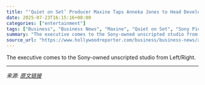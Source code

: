 ```yaml
---
title: "‘Quiet on Set’ Producer Maxine Taps Anneka Jones to Head Development, Current Programming"
date: 2025-07-23T16:15:16+08:00
categories: ["entertainment"]
tags: ["Business", "Business News", "Maxine", "Quiet on Set", "Sony Pictures Television"]
summary: "The executive comes to the Sony-owned unscripted studio from Left/Right."
source_url: "https://www.hollywoodreporter.com/business/business-news/anneka-jones-joins-quiet-on-set-producer-maxine-1236326976/"
---
```


The executive comes to the Sony-owned unscripted studio from Left/Right.

---

*来源: [原文链接](https://www.hollywoodreporter.com/business/business-news/anneka-jones-joins-quiet-on-set-producer-maxine-1236326976/)*
